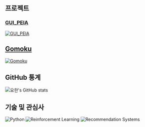 ## 프로젝트

### [GUI_PEIA](https://github.com/iii719/GUI_PEIA)
[![GUI_PEIA](https://img.shields.io/badge/GUI_PEIA-007bff?style=for-the-badge&logo=visual-studio-code&logoColor=white&round=true)](https://github.com/iii719/GUI_PEIA)

## [Gomoku]([https://github.com/iii719/Gomoku](https://github.com/iii719/Gomoku_with_monte_carlo))
[![Gomoku](https://img.shields.io/badge/Gomoku-4c1?style=for-the-badge&logo=game&logoColor=white&round=true)]([https://github.com/iii719/Gomoku](https://github.com/iii719/Gomoku_with_monte_carlo))
## GitHub 통계
![요한's GitHub stats](https://github-readme-stats.vercel.app/api?username=iii719&show_icons=true&theme=radical)

## 기술 및 관심사
![Python](https://img.shields.io/badge/Python-3776AB?style=flat-square&logo=python&logoColor=white&round=true)
![Reinforcement Learning](https://img.shields.io/badge/Reinforcement_Learning-2B5BFF?style=flat-square&logo=ai&logoColor=white&round=true)
![Recommendation Systems](https://img.shields.io/badge/Recommendation_Systems-FF61A6?style=flat-square&logo=algorithm&logoColor=white&round=true)
